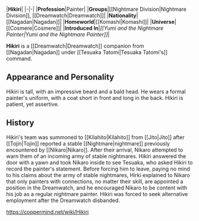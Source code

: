 |**Hikiri**|
|-|-|
|**Profession**|Painter|
|**Groups**|[[Nightmare Division\|Nightmare Division]], [[Dreamwatch\|Dreamwatch]]|
|**Nationality**|[[Nagadan\|Nagadan]]|
|**Homeworld**|[[Komashi\|Komashi]]|
|**Universe**|[[Cosmere\|Cosmere]]|
|**Introduced In**|*[[Yumi and the Nightmare Painter\|Yumi and the Nightmare Painter]]*|

**Hikiri** is a [[Dreamwatch\|Dreamwatch]] companion from [[Nagadan\|Nagadan]] under [[Tesuaka Tatomi\|Tesuaka Tatomi's]] command.

## Appearance and Personality
Hikiri is tall, with an impressive beard and a bald head. He wears a formal painter's uniform, with a coat short in front and long in the back. Hikiri is patient, yet assertive.

## History
Hikiri's team was summoned to [[Kilahito\|Kilahito]] from [[Jito\|Jito]] after [[Tojin\|Tojin]] reported a stable [[Nightmare\|nightmare]] previously encountered by [[Nikaro\|Nikaro]]. After their arrival, Nikaro attempted to warn them of an incoming army of stable nightmares. Hikiri answered the door with a yawn and took Nikaro inside to see Tesuaka, who asked Hikiri to record the painter's statement. Before forcing him to leave, paying no mind to his claims about the army of stable nightmares, Hirki explained to Nikaro that only painters with connections, no matter their skill, are appointed a position in the Dreamwatch, and he encouraged Nikaro to be content with his job as a regular nightmare painter. Hikiri was forced to seek alternative employment after the Dreamwatch disbanded.



https://coppermind.net/wiki/Hikiri